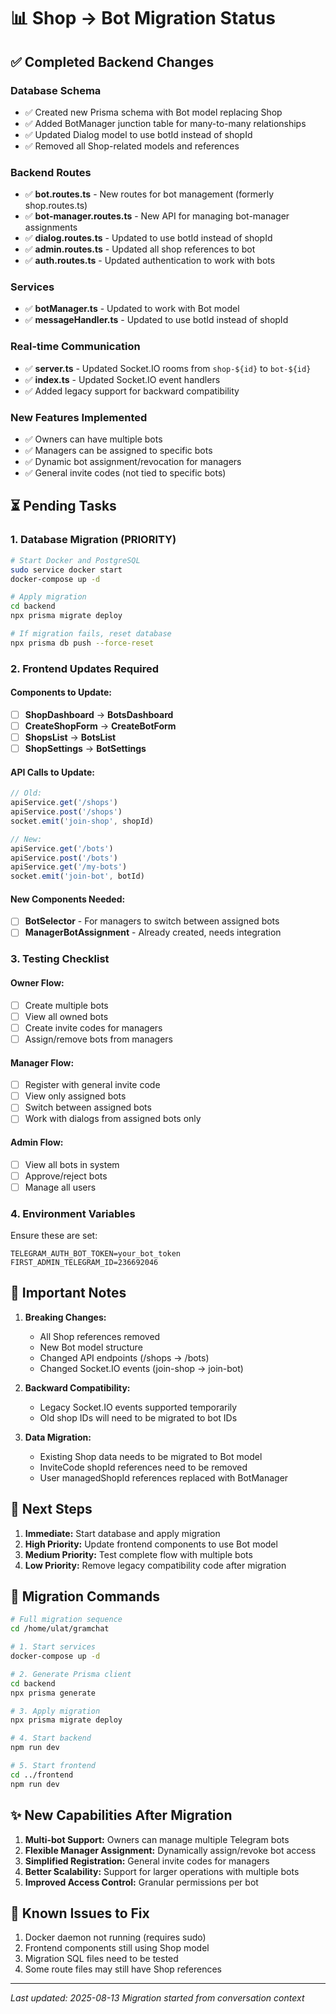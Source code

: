 # 📊 Shop → Bot Migration Status

## ✅ Completed Backend Changes

### Database Schema
- ✅ Created new Prisma schema with Bot model replacing Shop
- ✅ Added BotManager junction table for many-to-many relationships
- ✅ Updated Dialog model to use botId instead of shopId
- ✅ Removed all Shop-related models and references

### Backend Routes
- ✅ **bot.routes.ts** - New routes for bot management (formerly shop.routes.ts)
- ✅ **bot-manager.routes.ts** - New API for managing bot-manager assignments
- ✅ **dialog.routes.ts** - Updated to use botId instead of shopId
- ✅ **admin.routes.ts** - Updated all shop references to bot
- ✅ **auth.routes.ts** - Updated authentication to work with bots

### Services
- ✅ **botManager.ts** - Updated to work with Bot model
- ✅ **messageHandler.ts** - Updated to use botId instead of shopId

### Real-time Communication
- ✅ **server.ts** - Updated Socket.IO rooms from `shop-${id}` to `bot-${id}`
- ✅ **index.ts** - Updated Socket.IO event handlers
- ✅ Added legacy support for backward compatibility

### New Features Implemented
- ✅ Owners can have multiple bots
- ✅ Managers can be assigned to specific bots
- ✅ Dynamic bot assignment/revocation for managers
- ✅ General invite codes (not tied to specific bots)

## ⏳ Pending Tasks

### 1. Database Migration (PRIORITY)
```bash
# Start Docker and PostgreSQL
sudo service docker start
docker-compose up -d

# Apply migration
cd backend
npx prisma migrate deploy

# If migration fails, reset database
npx prisma db push --force-reset
```

### 2. Frontend Updates Required

#### Components to Update:
- [ ] **ShopDashboard** → **BotsDashboard**
- [ ] **CreateShopForm** → **CreateBotForm**
- [ ] **ShopsList** → **BotsList**
- [ ] **ShopSettings** → **BotSettings**

#### API Calls to Update:
```javascript
// Old:
apiService.get('/shops')
apiService.post('/shops')
socket.emit('join-shop', shopId)

// New:
apiService.get('/bots')
apiService.post('/bots')
apiService.get('/my-bots')
socket.emit('join-bot', botId)
```

#### New Components Needed:
- [ ] **BotSelector** - For managers to switch between assigned bots
- [ ] **ManagerBotAssignment** - Already created, needs integration

### 3. Testing Checklist

#### Owner Flow:
- [ ] Create multiple bots
- [ ] View all owned bots
- [ ] Create invite codes for managers
- [ ] Assign/remove bots from managers

#### Manager Flow:
- [ ] Register with general invite code
- [ ] View only assigned bots
- [ ] Switch between assigned bots
- [ ] Work with dialogs from assigned bots only

#### Admin Flow:
- [ ] View all bots in system
- [ ] Approve/reject bots
- [ ] Manage all users

### 4. Environment Variables
Ensure these are set:
```env
TELEGRAM_AUTH_BOT_TOKEN=your_bot_token
FIRST_ADMIN_TELEGRAM_ID=236692046
```

## 🚨 Important Notes

1. **Breaking Changes:**
   - All Shop references removed
   - New Bot model structure
   - Changed API endpoints (/shops → /bots)
   - Changed Socket.IO events (join-shop → join-bot)

2. **Backward Compatibility:**
   - Legacy Socket.IO events supported temporarily
   - Old shop IDs will need to be migrated to bot IDs

3. **Data Migration:**
   - Existing Shop data needs to be migrated to Bot model
   - InviteCode shopId references need to be removed
   - User managedShopId references replaced with BotManager

## 🎯 Next Steps

1. **Immediate:** Start database and apply migration
2. **High Priority:** Update frontend components to use Bot model
3. **Medium Priority:** Test complete flow with multiple bots
4. **Low Priority:** Remove legacy compatibility code after migration

## 📝 Migration Commands

```bash
# Full migration sequence
cd /home/ulat/gramchat

# 1. Start services
docker-compose up -d

# 2. Generate Prisma client
cd backend
npx prisma generate

# 3. Apply migration
npx prisma migrate deploy

# 4. Start backend
npm run dev

# 5. Start frontend
cd ../frontend
npm run dev
```

## ✨ New Capabilities After Migration

1. **Multi-bot Support:** Owners can manage multiple Telegram bots
2. **Flexible Manager Assignment:** Dynamically assign/revoke bot access
3. **Simplified Registration:** General invite codes for managers
4. **Better Scalability:** Support for larger operations with multiple bots
5. **Improved Access Control:** Granular permissions per bot

## 🐛 Known Issues to Fix

1. Docker daemon not running (requires sudo)
2. Frontend components still using Shop model
3. Migration SQL files need to be tested
4. Some route files may still have Shop references

---

*Last updated: 2025-08-13*
*Migration started from conversation context*
